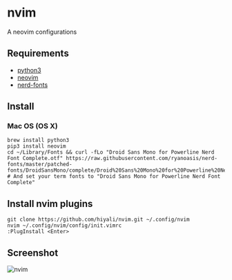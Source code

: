 # nvim
A neovim configurations

## Requirements
* [python3](https://www.python.org/)
* [neovim](https://github.com/neovim/neovim/wiki/Installing-Neovim)
* [nerd-fonts](https://github.com/ryanoasis/nerd-fonts#font-installation)

## Install
### Mac OS (OS X)
```shell
brew install python3
pip3 install neovim
cd ~/Library/Fonts && curl -fLo "Droid Sans Mono for Powerline Nerd Font Complete.otf" https://raw.githubusercontent.com/ryanoasis/nerd-fonts/master/patched-fonts/DroidSansMono/complete/Droid%20Sans%20Mono%20for%20Powerline%20Nerd%20Font%20Complete.otf
# And set your term fonts to "Droid Sans Mono for Powerline Nerd Font Complete"
```

## Install nvim plugins
```shell
git clone https://github.com/hiyali/nvim.git ~/.config/nvim
nvim ~/.config/nvim/config/init.vimrc
:PlugInstall <Enter>
```

## Screenshot
![nvim](https://raw.githubusercontent.com/hiyali/nvim/master/assets/images/screenshot-6.png "nvim")
